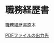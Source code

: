 # 職務経歴書

[職務経歴書原本](https://github.com/moto0206/resume/blob/main/docs/resume.md)

[PDFファイルの出力先](https://github.com/moto0206/resume/releases)
